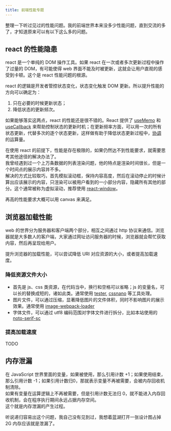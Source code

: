 ```yaml
---
title: 前端性能专题
---
```


整理一下听过见过的性能问题。我的前端世界本来没多少性能问题，直到交流的多了，才知道原来可以有以下这么多的问题。

## react 的性能隐患

react 是一个单纯的 DOM 操作工具。如果 react 在一次或者多次更新过程中操作了过量的 DOM，有可能使得 web 界面不能及时被更新，这就会让用户直观的感受到卡顿。这个是 react 性能问题的根源。

react 的逻辑是开发者管控状态变化，状态变化触发 DOM 更新。所以提升性能的方向可以确定为：

1. 只在必要的时候更新状态；
2. 降低状态的更新频次。

如果能够落实这两点，react 的性能还是很不错的。React 提供了 [useMemo](https://zh-hans.reactjs.org/docs/hooks-reference.html#usememo) 和 [useCallback](https://zh-hans.reactjs.org/docs/hooks-reference.html#usecallback) 来帮助控制状态的更新时机；在更新频率方面，可以用一次的所有状态更新，代替多次的逐个状态更新，这样做有助于降低状态更新过程中，[协调](https://zh-hans.reactjs.org/docs/reconciliation.html) 的运算量。

在使用 react 的前提下，性能是存在极限的，如果仍然达不到性能要求，就需要思考其他途径的解决办法了。  
我曾经遇到过一个上万条数据的列表渲染问题，他的特点是渲染时间很长，但是一个时间点的展示内容并不多。  
解决的方式比较取巧，首先模拟滚动框，保持内容高度，然后在滚动停止的时候计算出应该展示的内容，只渲染可以被用户看到的一小部分内容，隐藏所有其他的部分。这个通常被称为虚拟滚动，推荐使用 [react-window](https://github.com/bvaughn/react-window)。

再高的性能要求大概可以用 canvas 来满足。

## 浏览器加载性能

web 的世界分为服务器和客户端两个部分，相互之间通过 http 协议来通信。浏览器就是大多数人的客户端，大家通过网址访问服务器的时候，浏览器就会帮忙获取内容，然后再呈现给用户。

提升浏览器的加载性能，可以尝试降低 URI 对应资源的大小，或者提高加载速度。

### 降低资源文件大小

- 首先是 js、css 类资源，在代码当中，换行和空格可以省略；js 的变量名，可以长的替换成短的，诸如此类。通常使用 [tester](https://github.com/webpack-contrib/terser-webpack-plugin/), [cssnano](https://github.com/cssnano/cssnano) 等工具处理。
- 图片文件，可以通过压缩，显著降低图片的文件体积，同时不影响图片的展示效果。通常使用 [image-webpack-loader](https://github.com/tcoopman/image-webpack-loader#readme)
- 字体文件，可以通过 utf8 编码范围对字体文件进行拆分，比如本站使用的 [noto-serif-sc](https://fontsource.org/fonts/noto-serif-sc)

### 提高加载速度

TODO

## 内存泄漏

在 JavaScript 世界里面的变量，如果被使用，那么引用计数 +1；如果使用结束，那么引用计数 -1；如果引用计数归0，那就表示变量不再被需要，会被内存回收机制清除。  
如果有变量在运算逻辑上不再被需要，但是引用计数无法归 0，就不能进入内存回收机制，会在程序执行期间永远占据内存空间。  
这个就是内存泄漏的产生过程。

听说递归容易出这个问题，我自己没有见到过，我想着蓝湖打开一张设计图占掉 2G 内存应该就是泄漏了。